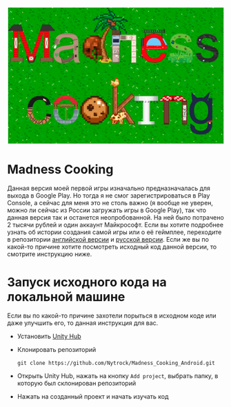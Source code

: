 <p align="center"><img src="Assets/Images/Энд.png" alt="Логотип Madness Cooking" width="500"></p>

# Madness Cooking
Данная версия моей первой игры изначально предназначалась для выхода в Google Play. Но тогда я не смог зарегистрироваться в Play Console, а сейчас для меня это не 
столь важно (я вообще не уверен, можно ли сейчас из России загружать игры в Google Play), так что данная версия так и останется неопробованной. На ней было потрачено
2 тысячи рублей и один аккаунт Майкрософт. Если вы хотите подробнее узнать об истории создания самой игры или о её геймплее, переходите в репозитории
[английской версии](https://github.com/Nytrock/Madness_Cooking_EN) и [русской версии](https://github.com/Nytrock/Madness_Cooking_RU). Если же вы по какой-то причине хотите
посмотреть исходный код данной версии, то смотрите инструкцию ниже.

# Запуск исходного кода на локальной машине
Если вы по какой-то причине захотели порыться в исходном коде или даже улучшить его, то данная инструкция для вас.

- Установить [Unity Hub](https://unity3d.com/ru/get-unity/download)
- Клонировать репозиторий

	```shell
	git clone https://github.com/Nytrock/Madness_Cooking_Android.git
	```
- Открыть Unity Hub, нажать на кнопку `Add project`, выбрать папку, в которую был склонирован репозиторий
- Нажать на созданный проект и начать изучать код
